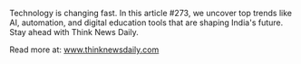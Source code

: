 Technology is changing fast. In this article #273, we uncover top trends like AI, automation, and digital education tools that are shaping India's future. Stay ahead with Think News Daily.

Read more at: www.thinknewsdaily.com